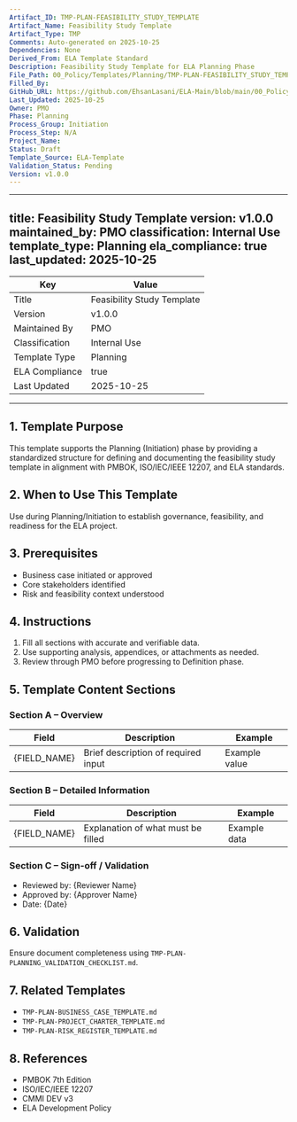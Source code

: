 ```yaml
---
Artifact_ID: TMP-PLAN-FEASIBILITY_STUDY_TEMPLATE
Artifact_Name: Feasibility Study Template
Artifact_Type: TMP
Comments: Auto-generated on 2025-10-25
Dependencies: None
Derived_From: ELA Template Standard
Description: Feasibility Study Template for ELA Planning Phase
File_Path: 00_Policy/Templates/Planning/TMP-PLAN-FEASIBILITY_STUDY_TEMPLATE.md
Filled_By: 
GitHub_URL: https://github.com/EhsanLasani/ELA-Main/blob/main/00_Policy/Templates/Planning/TMP-PLAN-FEASIBILITY_STUDY_TEMPLATE.md
Last_Updated: 2025-10-25
Owner: PMO
Phase: Planning
Process_Group: Initiation
Process_Step: N/A
Project_Name: 
Status: Draft
Template_Source: ELA-Template
Validation_Status: Pending
Version: v1.0.0
---
```


---
title: Feasibility Study Template
version: v1.0.0
maintained_by: PMO
classification: Internal Use
template_type: Planning
ela_compliance: true
last_updated: 2025-10-25
---

| Key | Value |
|-----|-------|
| Title | Feasibility Study Template |
| Version | v1.0.0 |
| Maintained By | PMO |
| Classification | Internal Use |
| Template Type | Planning |
| ELA Compliance | true |
| Last Updated | 2025-10-25 |

---

## 1. Template Purpose
This template supports the Planning (Initiation) phase by providing a standardized structure for defining and documenting the feasibility study template in alignment with PMBOK, ISO/IEC/IEEE 12207, and ELA standards.

## 2. When to Use This Template
Use during Planning/Initiation to establish governance, feasibility, and readiness for the ELA project.

## 3. Prerequisites
- Business case initiated or approved
- Core stakeholders identified
- Risk and feasibility context understood

## 4. Instructions
1. Fill all sections with accurate and verifiable data.
2. Use supporting analysis, appendices, or attachments as needed.
3. Review through PMO before progressing to Definition phase.

## 5. Template Content Sections

### Section A – Overview
| Field | Description | Example |
|--------|--------------|----------|
| {FIELD_NAME} | Brief description of required input | Example value |

### Section B – Detailed Information
| Field | Description | Example |
|--------|--------------|----------|
| {FIELD_NAME} | Explanation of what must be filled | Example data |

### Section C – Sign-off / Validation
- Reviewed by: {Reviewer Name}  
- Approved by: {Approver Name}  
- Date: {Date}  

## 6. Validation
Ensure document completeness using `TMP-PLAN-PLANNING_VALIDATION_CHECKLIST.md`.

## 7. Related Templates
- `TMP-PLAN-BUSINESS_CASE_TEMPLATE.md`
- `TMP-PLAN-PROJECT_CHARTER_TEMPLATE.md`
- `TMP-PLAN-RISK_REGISTER_TEMPLATE.md`

## 8. References
- PMBOK 7th Edition  
- ISO/IEC/IEEE 12207  
- CMMI DEV v3  
- ELA Development Policy  
